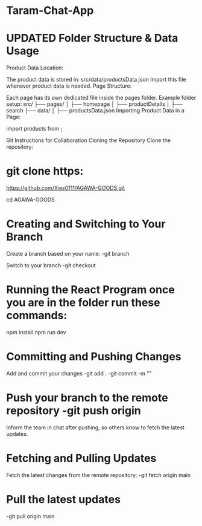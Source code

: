 # Taram-Chat-App

# UPDATED Folder Structure & Data Usage
Product Data Location:

The product data is stored in:
src/data/productsData.json
Import this file whenever product data is needed.
Page Structure:

Each page has its own dedicated file inside the pages folder.
Example folder setup:
src/
├── pages/
│   ├── homepage
│   ├── productDetails
│   ├── search
├── data/
│   ├── productsData.json
Importing Product Data in a Page:

import products from <file location>;

Git Instructions for Collaboration
Cloning the Repository
Clone the repository:

# git clone https: 

https://github.com/Xies0111/AGAWA-GOODS.git

cd AGAWA-GOODS

# Creating and Switching to Your Branch

Create a branch based on your name:
-git branch

Switch to your branch -git checkout

# Running the React Program once you are in the folder run these commands:

npm install
npm run dev

# Committing and Pushing Changes
Add and commit your changes 
-git add . 
-git commit -m ""

# Push your branch to the remote repository -git push origin

Inform the team in chat after pushing, so others know to fetch the latest updates.

# Fetching and Pulling Updates
Fetch the latest changes from the remote repository: 
-git fetch origin main

# Pull the latest updates 
-git pull origin main
